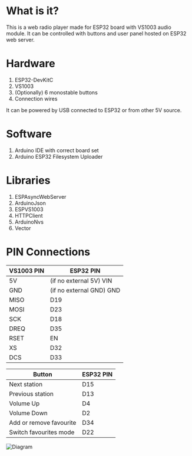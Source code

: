 # What is it?

This is a web radio player made for ESP32 board with VS1003 audio module. It can be controlled with buttons and user panel hosted on ESP32 web server.

# Hardware

1. ESP32-DevKitC
2. VS1003
3. (Optionally) 6 monostable buttons
4. Connection wires

It can be powered by USB connected to ESP32 or from other 5V source.

# Software

1. Arduino IDE with correct board set
2. Arduino ESP32 Filesystem Uploader

# Libraries

1. ESPAsyncWebServer 
2. ArduinoJson 
3. ESPVS1003 
4. HTTPClient 
5. ArduinoNvs 
6. Vector 

# PIN Connections

| VS1003 PIN | ESP32 PIN |
|---|---|
| 5V  | (if no external 5V) VIN  |
| GND  | (if no external GND) GND   |
| MISO  | D19  |
| MOSI  | D23  |
| SCK  | D18  |
| DREQ  | D35  |
| RSET  | EN  |
| XS  | D32  |
| DCS  | D33  |

| Button | ESP32 PIN |
|---|---|
| Next station | D15 |
| Previous station | D13 |
| Volume Up | D4 |
| Volume Down | D2 |
| Add or remove favourite | D34 |
| Switch favourites mode | D22 |

![Diagram](https://user-images.githubusercontent.com/58403334/120080244-39baf000-c0b8-11eb-92bc-a52461ce3d02.png)
